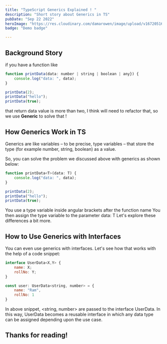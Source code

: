 ```yaml
---
title: "TypeScript Generics Explained ! "
description: "Short story about Generics in TS"
pubDate: "Sep 22 2022"
heroImage: "https://res.cloudinary.com/damarowen/image/upload/v1672051626/Blog/nq49uttwc3bwgkyirn8j.jpg"
badge: "Demo badge"

---
```


## Background Story

if you have a function like 


```js
function printData(data: number | string | boolean | any}) {
    console.log("data: ", data);
}

printData(2);
printData("hello");
printData(true);
```

that return data value is more than two, I think will need to refactor that, so we use **Generic** to solve that !
## How Generics Work in TS

Generics are like variables – to be precise, type variables – that store the type (for example number, string, boolean) as a value.

So, you can solve the problem we discussed above with generics as shown below:

```js
function printData<T>(data: T) {
    console.log("data: ", data);
}

printData(2);
printData("hello");
printData(true);

```

You use a type variable inside angular brackets after the function name <T>
You then assign the type variable to the parameter data: T
Let's explore these differences a bit more.
## How to Use Generics with Interfaces
You can even use generics with interfaces. Let's see how that works with the help of a code snippet:

```js
interface UserData<X,Y> {
    name: X;
    rollNo: Y;
}

const user: UserData<string, number> = {
    name: "Ram",
    rollNo: 1
}
```

In above snippet, <string, number> are passed to the interface UserData. In this way, UserData becomes a reusable interface in which any data type can be assigned depending upon the use case.

## Thanks for reading!
